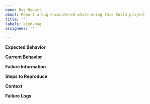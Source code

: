 ```yaml
---
name: Bug Report
about: Report a bug encountered while using this Build project
title: ''
labels: kind-bug
assignees: ''

---
```


<!-- Please use this template while reporting a bug and provide as much info as possible. Not doing so may result in your bug not being addressed in a timely manner. Thanks!-->

**Expected Behavior**

**Current Behavior**

**Failure Information**

<!-- Use verbose outputs to capture any debug information and paste into a code block -->

**Steps to Reproduce**

<!-- Provide detailed steps for reproducing using a numbered list when possible -->

**Context**

<!-- Please provide any relevant information about your setup. This is important in case the issue is not reproducible except for under certain conditions.

* Version of project.
* Version of dependencies.
* Version of operating system. -->

**Failure Logs**

<!-- Please include any relevant log snippets or files here.

* Use verbose outputs to capture any debug information.
* Paste into a code block. -->
